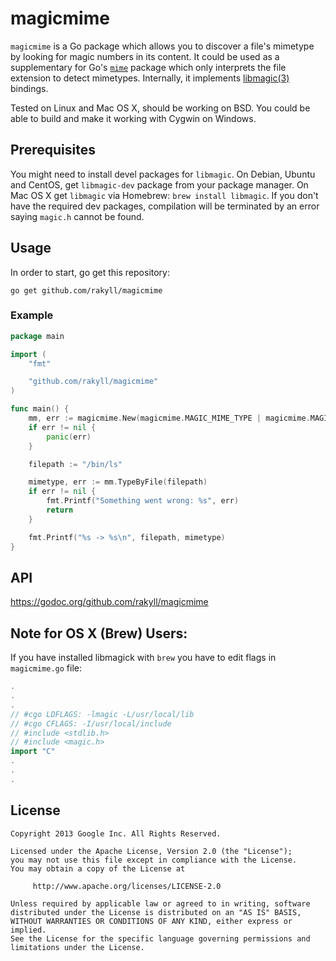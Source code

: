 # magicmime

`magicmime` is a Go package which allows you to discover a file's mimetype by looking for magic numbers in its content. It could be used as a supplementary for Go's [`mime`](http://golang.org/pkg/mime/) package which only interprets the file extension to detect mimetypes. Internally, it implements [libmagic(3)](http://linux.die.net/man/3/libmagic) bindings.

Tested on Linux and Mac OS X, should be working on BSD. You could be able to build and make it working with Cygwin on Windows.

## Prerequisites
You might need to install devel packages for `libmagic`. On Debian, Ubuntu and CentOS, get `libmagic-dev` package from your package manager. On Mac OS X get `libmagic` via Homebrew: `brew install libmagic`. If you don't have the required dev packages, compilation will be terminated by an error saying `magic.h` cannot be found.


## Usage
In order to start, go get this repository:

```golang
go get github.com/rakyll/magicmime
```

### Example

```go
package main

import (
	"fmt"

	"github.com/rakyll/magicmime"
)

func main() {
	mm, err := magicmime.New(magicmime.MAGIC_MIME_TYPE | magicmime.MAGIC_SYMLINK | magicmime.MAGIC_ERROR)
	if err != nil {
		panic(err)
	}

	filepath := "/bin/ls"

	mimetype, err := mm.TypeByFile(filepath)
	if err != nil {
		fmt.Printf("Something went wrong: %s", err)
		return
	}

	fmt.Printf("%s -> %s\n", filepath, mimetype)
}
```

## API

https://godoc.org/github.com/rakyll/magicmime

## Note for OS X (Brew) Users:

If you have installed libmagick with `brew` you have to edit flags in `magicmime.go` file:
```go
.
.
.
// #cgo LDFLAGS: -lmagic -L/usr/local/lib
// #cgo CFLAGS: -I/usr/local/include
// #include <stdlib.h>
// #include <magic.h>
import "C"
.
.
.
```
    
## License
    Copyright 2013 Google Inc. All Rights Reserved.
    
    Licensed under the Apache License, Version 2.0 (the "License");
    you may not use this file except in compliance with the License.
    You may obtain a copy of the License at
    
         http://www.apache.org/licenses/LICENSE-2.0
    
    Unless required by applicable law or agreed to in writing, software
    distributed under the License is distributed on an "AS IS" BASIS,
    WITHOUT WARRANTIES OR CONDITIONS OF ANY KIND, either express or implied.
    See the License for the specific language governing permissions and
    limitations under the License.
